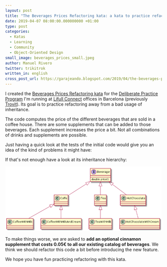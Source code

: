 ```yaml
---
layout: post
title: "The Beverages Prices Refactoring kata: a kata to practice refactoring away from an awful application of inheritance."
date: 2019-04-07 08:00:00.000000000 +01:00
type: post
categories:
  - Katas
  - Learning
  - Community
  - Object-Oriented Design
small_image: beverages_prices_small.jpeg
author: Manuel Rivero
twitter: trikitrok
written_in: english
cross_post_url: https://garajeando.blogspot.com/2019/04/the-beverages-prices-refactoring-kata.html
---
```


I created the [Beverages Prices Refactoring kata](https://github.com/trikitrok/beverages_pricing_refactoring_kata) for the [Deliberate Practice Program](https://github.com/Codesai/practice_program) I'm running at [Lifull Connect](https://www.lifullconnect.com/) offices in Barcelona (previously [Trovit](https://www.trovit.es/index.php)). Its goal is to practice refactoring away from a bad usage of inheritance.

The code computes the price of the different beverages that are sold in a coffee house. There are some supplements that can be added to those beverages. Each supplement increases the price a bit. Not all combinations of drinks and supplements are possible.

Just having a quick look at the tests of the initial code would give you an idea of the kind of problems it might have:

<script src="https://gist.github.com/trikitrok/a9b2b77762045a77cfd9c6854046add7.js"></script>

If that's not enough have a look at its inheritance hierarchy:

<img src="/assets/beverages_prices_inheritance_hierarchy.png" alt="Inheritance hierarchy in the initial code" />

To make things worse, we are asked to **add an optional cinnamon supplement that costs 0.05€
to all our existing catalog of beverages**. We think we should refactor this code a bit before introducing the new feature.

We hope you have fun practicing refactoring with this kata.
